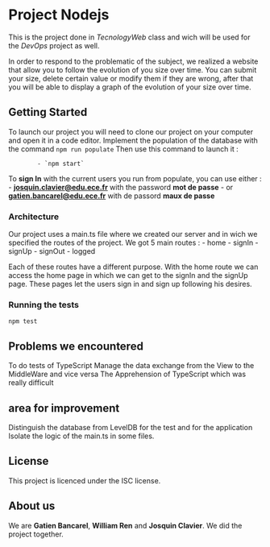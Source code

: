# Project Nodejs
This is the project done in *TecnologyWeb* class and wich will be used for the *DevOps* project as well.

In order to respond to the problematic of the subject, we realized a website that allow you to follow the evolution of you size over time. You can submit your size, delete certain value or modify them if they are wrong, after that you will be able to display a graph of the evolution of your size over time.

## Getting Started

To launch our project you will need to clone our project on your computer and open it in a code editor.
Implement the population of the database with the command `npm run populate` Then use this command to launch it :

            - `npm start`

To **sign In** with the current users you run from populate, you can use either :
                        - **josquin.clavier@edu.ece.fr** with the password **mot de passe**
                        - or **gatien.bancarel@edu.ece.fr** with de passord **maux de passe**

### Architecture

Our project uses a main.ts file where we created our server and in wich we specified the routes of the project. We got 5 main routes :
                                - home
                                - signIn
                                - signUp
                                - signOut
                                - logged
                             

Each of these routes have a different purpose.
With the home route we can access the home page in which we can get to the signIn and the signUp page. These pages let the users sign in and sign up following his desires.


### Running the tests

`npm test`


## Problems we encountered

 To do tests of TypeScript
 Manage the data exchange from the View to the MiddleWare and vice versa
 The Apprehension of TypeScript which was really difficult


## area for improvement

Distinguish the database from LevelDB for the test and for the application
Isolate the logic of the main.ts in some files.

## License

This project is licenced under the ISC license.

## About us

We are **Gatien Bancarel**, **William Ren** and **Josquin Clavier**. We did the project together.